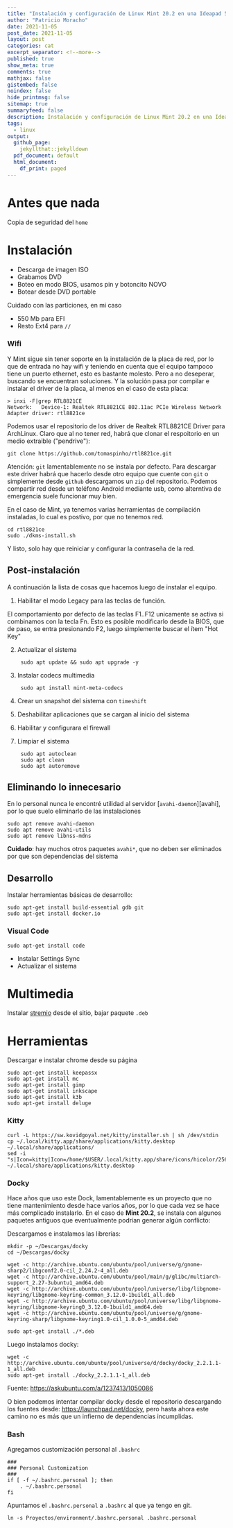 ```yaml
---
title: "Instalación y configuración de Linux Mint 20.2 en una Ideapad 540"
author: "Patricio Moracho"
date: 2021-11-05
post_date: 2021-11-05
layout: post
categories: cat
excerpt_separator: <!--more-->
published: true
show_meta: true
comments: true
mathjax: false
gistembed: false
noindex: false
hide_printmsg: false
sitemap: true
summaryfeed: false
description: Instalación y configuración de Linux Mint 20.2 en una Ideapad 540
tags:
  - linux
output:
  github_page:
    jekyllthat::jekylldown
  pdf_document: default
  html_document:
    df_print: paged
---
```


# Antes que nada

Copia de seguridad del `home`

# Instalación

* Descarga de imagen ISO
* Grabamos DVD
* Boteo en modo BIOS, usamos pin y botoncito NOVO
* Botear desde DVD portable

Cuidado con las particiones, en mi caso

* 550 Mb para EFI
* Resto Ext4 para `//`


### Wifi

Y Mint sigue sin tener soporte en la instalación de la placa de red,
por lo que de entrada no hay wifi y teniendo en cuenta que el equipo tampoco
tiene un puerto ethernet, esto es bastante molesto. Pero a no deseperar,
buscando se encuentran soluciones. Y la solución pasa por compilar e instalar
el driver de la placa, al menos en el caso de esta placa:

    > inxi -F|grep RTL8821CE
    Network:   Device-1: Realtek RTL8821CE 802.11ac PCIe Wireless Network Adapter driver: rtl8821ce

Podemos usar el repositorio de los driver de Realtek RTL8821CE Driver para
ArchLinux.  Claro que al no tener red, habrá que clonar el respoitorio en un
medio extraible ("pendrive"):

    git clone https://github.com/tomaspinho/rtl8821ce.git

Atención: `git` lamentablemente no se instala por defecto. Para descargar este
driver habrá que hacerlo desde otro equipo que cuente con `git` o simplemente
desde `github` descargamos un `zip` del repositorio. Podemos compartir red desde
un teléfono Android mediante usb, como alterntiva de emergencia suele funcionar
muy bien.

En el caso de Mint, ya tenemos varias herramientas de compilación
instaladas, lo cual es postivo, por que no tenemos red.

    cd rtl8821ce
    sudo ./dkms-install.sh

Y listo, solo hay que reiniciar y configurar la contraseña de la red.


## Post-instalación

A continuación la lista de cosas que hacemos luego de instalar el equipo.

1. Habilitar el modo Legacy para las teclas de función.

El comportamiento por defecto de las teclas F1..F12 unicamente se activa si
combinamos con la tecla Fn. Esto es posible modificarlo desde la BIOS, que de
paso, se entra presionando F2, luego simplemente buscar el ítem "Hot Key"

2. Actualizar el sistema

        sudo apt update && sudo apt upgrade -y

3. Instalar codecs multimedia

        sudo apt install mint-meta-codecs

4. Crear un snapshot del sistema con `timeshift`
5. Deshabilitar aplicaciones que se cargan al inicio del sistema
6. Habilitar y configurara el firewall
7. Limpiar el sistema

        sudo apt autoclean
        sudo apt clean
        sudo apt autoremove

## Eliminando lo innecesario

En lo personal nunca le encontré utilidad al servidor [`avahi-daemon`][avahi],
por lo que suelo eliminarlo de las instalaciones

    sudo apt remove avahi-daemon
    sudo apt remove avahi-utils
    sudo apt remove libnss-mdns

**Cuidado**: hay muchos otros paquetes `avahi*`, que no deben ser eliminados
por que son dependencias del sistema


## Desarrollo

Instalar herramientas básicas de desarrollo:

    sudo apt-get install build-essential gdb git
    sudo apt-get install docker.io
### Visual Code

    sudo apt-get install code

* Instalar Settings Sync
* Actualizar el sistema



# Multimedia

Instalar [stremio] desde el sitio, bajar paquete `.deb`

# Herramientas

Descargar e instalar chrome desde su página

    sudo apt-get install keepassx
    sudo apt-get install mc
    sudo apt-get install gimp
    sudo apt-get install inkscape
    sudo apt-get install k3b
    sudo apt-get install deluge
### Kitty

    curl -L https://sw.kovidgoyal.net/kitty/installer.sh | sh /dev/stdin
    cp ~/.local/kitty.app/share/applications/kitty.desktop ~/.local/share/applications/
    sed -i "s|Icon=kitty|Icon=/home/$USER/.local/kitty.app/share/icons/hicolor/256x256/apps/kitty.png|g" ~/.local/share/applications/kitty.desktop

### Docky

Hace años que uso este Dock, lamentablemente es un proyecto que no tiene
mantenimiento desde hace varios años, por lo que cada vez se hace más complicado
instalarlo. En el caso de **Mint 20.2**, se instala con algunos paquetes
antiguos que eventualmente podrían generar algún conflicto:

Descargamos e instalamos las librerías:

    mkdir -p ~/Descargas/docky
    cd ~/Descargas/docky

    wget -c http://archive.ubuntu.com/ubuntu/pool/universe/g/gnome-sharp2/libgconf2.0-cil_2.24.2-4_all.deb
    wget -c http://archive.ubuntu.com/ubuntu/pool/main/g/glibc/multiarch-support_2.27-3ubuntu1_amd64.deb
    wget -c http://archive.ubuntu.com/ubuntu/pool/universe/libg/libgnome-keyring/libgnome-keyring-common_3.12.0-1build1_all.deb
    wget -c http://archive.ubuntu.com/ubuntu/pool/universe/libg/libgnome-keyring/libgnome-keyring0_3.12.0-1build1_amd64.deb
    wget -c http://archive.ubuntu.com/ubuntu/pool/universe/g/gnome-keyring-sharp/libgnome-keyring1.0-cil_1.0.0-5_amd64.deb

    sudo apt-get install ./*.deb

Luego instalamos docky:

    wget -c http://archive.ubuntu.com/ubuntu/pool/universe/d/docky/docky_2.2.1.1-1_all.deb
    sudo apt-get install ./docky_2.2.1.1-1_all.deb

Fuente: https://askubuntu.com/a/1237413/1050086

O bien podemos intentar compilar docky desde el repositorio descargando los
fuentes desde: https://launchpad.net/docky, pero hasta ahora este camino no es
más que un infierno de dependencias incumplidas.


### Bash


Agregamos customización personal al `.bashrc`

    ###
    ### Personal Customization
    ###
    if [ -f ~/.bashrc.personal ]; then
        . ~/.bashrc.personal
    fi

Apuntamos el `.bashrc.personal` a `.bashrc` al que ya tengo en git.

    ln -s Proyectos/environment/.bashrc.personal .bashrc.personal




[stremio]: https://www.stremio.com/
[code]: https://code.visualstudio.com/
